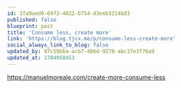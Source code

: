 ```yaml
---
id: 1fa9aed0-6973-4022-b754-d3eeb3214bd3
published: false
blueprint: post
title: 'Consume less, create more'
link: 'https://blog.tjcx.me/p/consume-less-create-more'
social_always_link_to_blog: false
updated_by: 97c59bba-acb7-406d-9278-abc37e3f76a9
updated_at: 1704958453
---
```

https://manuelmoreale.com/create-more-consume-less
